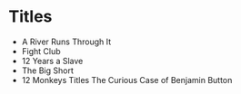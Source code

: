 # Titles

- A River Runs Through It
- Fight Club
- 12 Years a Slave
- The Big Short
- 12 Monkeys Titles 
The Curious Case of Benjamin Button
